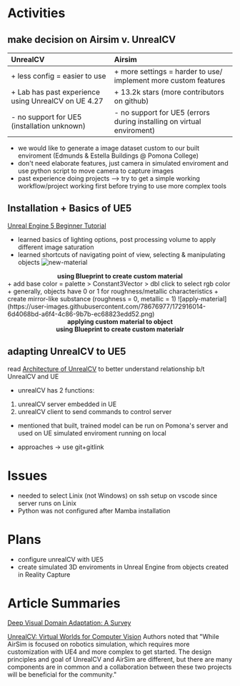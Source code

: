 # Activities

## make decision on Airsim v. UnrealCV
| UnrealCV | Airsim |
|:---------|:--------|
|+ less config = easier to use | + more settings = harder to use/ implement more custom features|
|+ Lab has past experience using UnrealCV on UE 4.27 |+ 13.2k stars (more contributors on github)|
|- no support for UE5 (installation unknown) | - no support for UE5 (errors during installing on virtual enviroment) |
+ we would like to generate a image dataset custom to our built enviroment (Edmunds & Estella Buildings @ Pomona College)
+ don't need elaborate features, just camera in simulated enviroment and use python script to move camera to capture images 
+ past experience doing projects --> try to get a simple working workflow/project working first before trying to use more complex tools

## Installation + Basics of UE5
[Unreal Engine 5 Beginner Tutorial](https://youtu.be/gQmiqmxJMtA)
+ learned basics of lighting options, post processing volume to apply different image saturation
+ learned shortcuts of navigating point of view, selecting & manipulating objects 
 ![new-material](https://user-images.githubusercontent.com/78676977/172914912-712146fb-f2a2-4b29-8ade-db2db5b934b0.png)   
 <figcaption align = "center"><b> using Blueprint to create custom material </b></figcaption>
 + add base color = palette > Constant3Vector > dbl click to select rgb color
 + generally, objects have 0 or 1 for roughness/metallic characteristics
 + create mirror-like substance (roughness = 0, metallic = 1)
 ![apply-material](https://user-images.githubusercontent.com/78676977/172916014-6d4068bd-a6f4-4c86-9b7b-ec68823edd52.png)
<figcaption align = "center"><b>applying custom material to object</b></figcaption>



<figcaption align = "center"><b>using Blueprint to create custom materialr</b></figcaption>


## adapting UnrealCV to UE5
read [Architecture of UnrealCV](http://docs.unrealcv.org/en/master/reference/architecture.html) to better understand relationship b/t UnrealCV and UE
  + unrealCV has 2 functions: 
  1) unrealCV server embedded in UE
  2) unrealCV client to send commands to control server
  + mentioned that built, trained model can be run on Pomona's server and used on UE simulated enviroment running on local 

+ approaches -> use git+gitlink 


# Issues
+ needed to select Linix (not Windows) on ssh setup on vscode since server runs on Linix
+ Python was not configured after Mamba installation 

# Plans
+ configure unrealCV with UE5
+ create simulated 3D enviroments in Unreal Engine from objects created in Reality Capture

# Article Summaries

[Deep Visual Domain Adaptation: A Survey](https://arxiv.org/pdf/1802.03601.pdf)

[UnrealCV: Virtual Worlds for Computer Vision](https://dl.acm.org/doi/pdf/10.1145/3123266.3129396)
Authors noted that "While AirSim is focused on robotics simulation, which requires more customization with UE4 and more complex to get started.
The design principles and goal of UnrealCV and AirSim are different, but there are many components are in common and a collaboration between these two projects will
be beneficial for the community."

